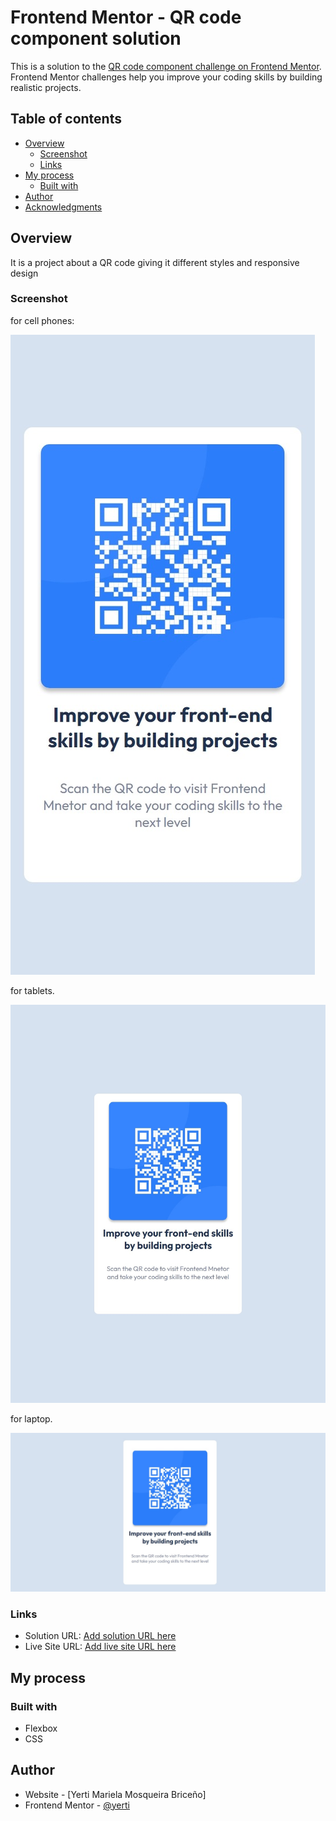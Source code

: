 # Frontend Mentor - QR code component solution

This is a solution to the [QR code component challenge on Frontend Mentor](https://www.frontendmentor.io/challenges/qr-code-component-iux_sIO_H). Frontend Mentor challenges help you improve your coding skills by building realistic projects. 

## Table of contents

- [Overview](#overview)
  - [Screenshot](#screenshot)
  - [Links](#links)
- [My process](#my-process)
  - [Built with](#built-with)
- [Author](#author)
- [Acknowledgments](#acknowledgments)


## Overview
It is a project about a QR code giving it different styles and responsive design

### Screenshot

for cell phones:

![](./design/mobile-design.jpeg)

for tablets.

![](./design/desktop-preview.jpeg)

for laptop.

![](./design/desktop-desing.jpeg)


### Links

- Solution URL: [Add solution URL here](https://github.com/yerti/qr-code-component-main)
- Live Site URL: [Add live site URL here](https://yerti.github.io/qr-code-component-main/)

## My process

### Built with

- Flexbox
- CSS

## Author

- Website - [Yerti Mariela Mosqueira Briceño]
- Frontend Mentor - [@yerti](https://www.frontendmentor.io/profile/yerti)